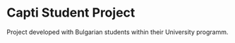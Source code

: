 # Capti Student Project
Project developed with Bulgarian students within their University programm.
